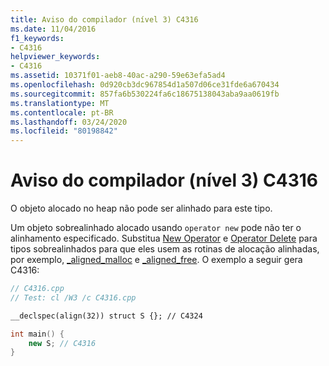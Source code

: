 ```yaml
---
title: Aviso do compilador (nível 3) C4316
ms.date: 11/04/2016
f1_keywords:
- C4316
helpviewer_keywords:
- C4316
ms.assetid: 10371f01-aeb8-40ac-a290-59e63efa5ad4
ms.openlocfilehash: 0d920cb3dc967854d1a507d06ce31fde6a670434
ms.sourcegitcommit: 857fa6b530224fa6c18675138043aba9aa0619fb
ms.translationtype: MT
ms.contentlocale: pt-BR
ms.lasthandoff: 03/24/2020
ms.locfileid: "80198842"
---
```

# <a name="compiler-warning-level-3-c4316"></a>Aviso do compilador (nível 3) C4316

O objeto alocado no heap não pode ser alinhado para este tipo.

Um objeto sobrealinhado alocado usando `operator new` pode não ter o alinhamento especificado. Substitua [New Operator](../../c-runtime-library/operator-new-crt.md) e [Operator Delete](../../c-runtime-library/operator-delete-crt.md) para tipos sobrealinhados para que eles usem as rotinas de alocação alinhadas, por exemplo, [_aligned_malloc](../../c-runtime-library/reference/aligned-malloc.md) e [_aligned_free](../../c-runtime-library/reference/aligned-free.md). O exemplo a seguir gera C4316:

```cpp
// C4316.cpp
// Test: cl /W3 /c C4316.cpp

__declspec(align(32)) struct S {}; // C4324

int main() {
    new S; // C4316
}
```
